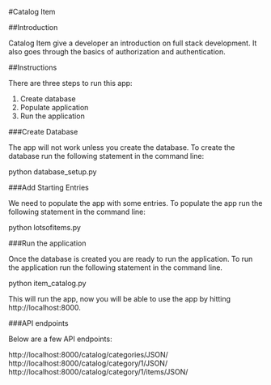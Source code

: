 #Catalog Item

##Introduction

Catalog Item give a developer an introduction on full stack development. It also
goes through the basics of authorization and authentication.

##Instructions

There are three steps to run this app:

1. Create database
2. Populate application
2. Run the application

###Create Database

The app will not work unless you create the database. To create the database run
the following statement in the command line:

python database_setup.py

###Add Starting Entries

We need to populate the app with some entries. To populate the app run the
following statement in the command line:

python lotsofitems.py

###Run the application

Once the database is created you are ready to run the application. To run the
application run the following statement in the command line.

python item_catalog.py

This will run the app, now you will be able to use the app by hitting
http://localhost:8000.

###API endpoints

Below are a few API endpoints:

http://localhost:8000/catalog/categories/JSON/
http://localhost:8000/catalog/category/1/JSON/
http://localhost:8000/catalog/category/1/items/JSON/
